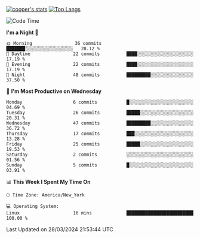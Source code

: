 [![cooper's stats](https://github-readme-stats-dwoluvhms-coopjz.vercel.app/api?username=coopjz&count_private=true)](https://github.com/coopjz/github-readme-stats)
[![Top Langs](https://github-readme-stats-dwoluvhms-coopjz.vercel.app/api/top-langs/?username=coopjz&count_private=true&langs_count=8&layout=compact)](https://github.com/coopjz/github-readme-stats)
<!--START_SECTION:waka-->
![Code Time](http://img.shields.io/badge/Code%20Time-4%20hrs%2040%20mins-blue)

**I'm a Night 🦉** 

```text
🌞 Morning                36 commits          ███████░░░░░░░░░░░░░░░░░░   28.12 % 
🌆 Daytime                22 commits          ████░░░░░░░░░░░░░░░░░░░░░   17.19 % 
🌃 Evening                22 commits          ████░░░░░░░░░░░░░░░░░░░░░   17.19 % 
🌙 Night                  48 commits          █████████░░░░░░░░░░░░░░░░   37.50 % 
```
📅 **I'm Most Productive on Wednesday** 

```text
Monday                   6 commits           █░░░░░░░░░░░░░░░░░░░░░░░░   04.69 % 
Tuesday                  26 commits          █████░░░░░░░░░░░░░░░░░░░░   20.31 % 
Wednesday                47 commits          █████████░░░░░░░░░░░░░░░░   36.72 % 
Thursday                 17 commits          ███░░░░░░░░░░░░░░░░░░░░░░   13.28 % 
Friday                   25 commits          █████░░░░░░░░░░░░░░░░░░░░   19.53 % 
Saturday                 2 commits           ░░░░░░░░░░░░░░░░░░░░░░░░░   01.56 % 
Sunday                   5 commits           █░░░░░░░░░░░░░░░░░░░░░░░░   03.91 % 
```


📊 **This Week I Spent My Time On** 

```text
🕑︎ Time Zone: America/New_York

💻 Operating System: 
Linux                    16 mins             █████████████████████████   100.00 % 
```


 Last Updated on 28/03/2024 21:53:44 UTC
<!--END_SECTION:waka-->
